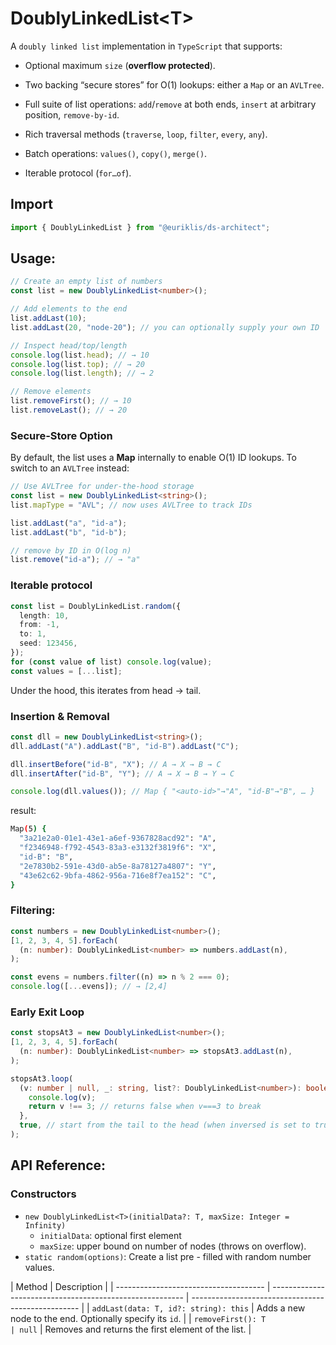 # DoublyLinkedList\<T\>

A `doubly linked list` implementation in `TypeScript` that supports:

- Optional maximum `size` (**overflow protected**).

- Two backing “secure stores” for O(1) lookups: either a `Map` or an `AVLTree`.

- Full suite of list operations: `add`/`remove` at both ends, `insert` at arbitrary position, `remove-by-id`.

- Rich traversal methods (`traverse`, `loop`, `filter`, `every`, `any`).

- Batch operations: `values()`, `copy()`, `merge()`.

- Iterable protocol (`for…of`).

## Import

```ts
import { DoublyLinkedList } from "@euriklis/ds-architect";
```

## Usage:

```ts
// Create an empty list of numbers
const list = new DoublyLinkedList<number>();

// Add elements to the end
list.addLast(10);
list.addLast(20, "node-20"); // you can optionally supply your own ID

// Inspect head/top/length
console.log(list.head); // → 10
console.log(list.top); // → 20
console.log(list.length); // → 2

// Remove elements
list.removeFirst(); // → 10
list.removeLast(); // → 20
```

### Secure‐Store Option

By default, the list uses a **Map** internally to enable O(1) ID lookups. To switch to an `AVLTree` instead:

```ts
// Use AVLTree for under-the-hood storage
const list = new DoublyLinkedList<string>();
list.mapType = "AVL"; // now uses AVLTree to track IDs

list.addLast("a", "id-a");
list.addLast("b", "id-b");

// remove by ID in O(log n)
list.remove("id-a"); // → "a"
```

### Iterable protocol

```ts
const list = DoublyLinkedList.random({
  length: 10,
  from: -1,
  to: 1,
  seed: 123456,
});
for (const value of list) console.log(value);
const values = [...list];
```

Under the hood, this iterates from head → tail.

### Insertion & Removal

```ts
const dll = new DoublyLinkedList<string>();
dll.addLast("A").addLast("B", "id-B").addLast("C");

dll.insertBefore("id-B", "X"); // A → X → B → C
dll.insertAfter("id-B", "Y"); // A → X → B → Y → C

console.log(dll.values()); // Map { "<auto-id>"→"A", "id-B"→"B", … }
```

result:

```sh
Map(5) {
  "3a21e2a0-01e1-43e1-a6ef-9367828acd92": "A",
  "f2346948-f792-4543-83a3-e3132f3819f6": "X",
  "id-B": "B",
  "2e7830b2-591e-43d0-ab5e-8a78127a4807": "Y",
  "43e62c62-9bfa-4862-956a-716e8f7ea152": "C",
}
```

### Filtering:

```ts
const numbers = new DoublyLinkedList<number>();
[1, 2, 3, 4, 5].forEach(
  (n: number): DoublyLinkedList<number> => numbers.addLast(n),
);

const evens = numbers.filter((n) => n % 2 === 0);
console.log([...evens]); // → [2,4]
```

### Early Exit Loop

```ts
const stopsAt3 = new DoublyLinkedList<number>();
[1, 2, 3, 4, 5].forEach(
  (n: number): DoublyLinkedList<number> => stopsAt3.addLast(n),
);

stopsAt3.loop(
  (v: number | null, _: string, list?: DoublyLinkedList<number>): boolean => {
    console.log(v);
    return v !== 3; // returns false when v===3 to break
  },
  true, // start from the tail to the head (when inversed is set to true)!
);
```

## API Reference:

### Constructors

- `new DoublyLinkedList<T>(initialData?: T, maxSize: Integer = Infinity)`
  - `initialData`: optional first element
  - `maxSize`: upper bound on number of nodes (throws on overflow).
- `static random(options)`: Create a list pre - filled with random number values.

| Method                                | Description                                              |
| ------------------------------------- | -------------------------------------------------------- | -------------------------------------------------- |
| `addLast(data: T, id?: string): this` | Adds a new node to the end. Optionally specify its `id`. |
| `removeFirst(): T                     | null`                                                    | Removes and returns the first element of the list. |
